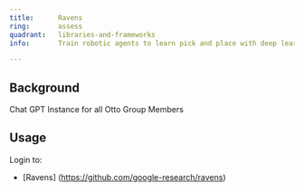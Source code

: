 ```yaml
---
title:      Ravens
ring:       assess
quadrant:   libraries-and-frameworks
info:       Train robotic agents to learn pick and place with deep learning for vision-based manipulation in PyBullet.

---
```


## Background

Chat GPT Instance for all Otto Group Members

## Usage

Login to:
- [Ravens] (https://github.com/google-research/ravens)

